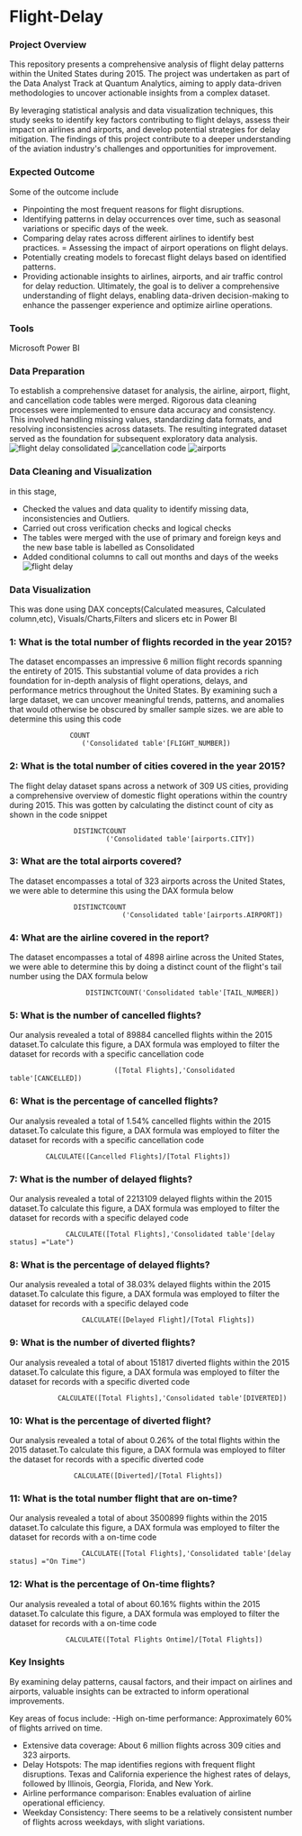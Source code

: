 # Flight-Delay
### Project Overview
This repository presents a comprehensive analysis of flight delay patterns within the United States during 2015. The project was undertaken as part of the Data Analyst Track at Quantum Analytics, aiming to apply data-driven methodologies to uncover actionable insights from a complex dataset.

By leveraging statistical analysis and data visualization techniques, this study seeks to identify key factors contributing to flight delays, assess their impact on airlines and airports, and develop potential strategies for delay mitigation. The findings of this project contribute to a deeper understanding of the aviation industry's challenges and opportunities for improvement.

### Expected Outcome
Some of the outcome include
- Pinpointing the most frequent reasons for flight disruptions.
- Identifying patterns in delay occurrences over time, such as seasonal variations or specific days of the week.
- Comparing delay rates across different airlines to identify best practices.
= Assessing the impact of airport operations on flight delays.
- Potentially creating models to forecast flight delays based on identified patterns.
- Providing actionable insights to airlines, airports, and air traffic control for delay reduction.
Ultimately, the goal is to deliver a comprehensive understanding of flight delays, enabling data-driven decision-making to enhance the passenger experience and optimize airline operations.

### Tools
Microsoft Power BI


### Data Preparation
To establish a comprehensive dataset for analysis, the airline, airport, flight, and cancellation code tables were merged. Rigorous data cleaning processes were implemented to ensure data accuracy and consistency. This involved handling missing values, standardizing data formats, and resolving inconsistencies across datasets. The resulting integrated dataset served as the foundation for subsequent exploratory data analysis.
![flight delay consolidated](https://github.com/user-attachments/assets/329c8398-8260-420f-ac5d-79e7dbb1e663)
![cancellation code](https://github.com/user-attachments/assets/04edc4ad-ee45-4218-b17b-39f70449e6a3)
![airports](https://github.com/user-attachments/assets/cd7fd1d2-1fea-4e49-aafb-a91ad09435ba)

### Data Cleaning and Visualization
in this stage,
- Checked the values and data quality to identify missing data, inconsistencies and Outliers.
- Carried out cross verification checks and logical checks
- The tables were merged with the use of primary and foreign keys and the new base table is labelled as Consolidated
- Added conditional columns to call out months and days of the weeks
![flight delay](https://github.com/user-attachments/assets/3a473654-6baa-45d7-964c-c1eea468d59e)

### Data Visualization
This was done using DAX concepts(Calculated measures, Calculated column,etc), Visuals/Charts,Filters and slicers etc in Power BI

### 1: What is the total number of flights recorded in the year 2015?
The dataset encompasses an impressive 6 million flight records spanning the entirety of 2015. This substantial volume of data provides a rich foundation for in-depth analysis of flight operations, delays, and performance metrics throughout the United States. By examining such a large dataset, we can uncover meaningful trends, patterns, and anomalies that would otherwise be obscured by smaller sample sizes. we are able to determine this using this code
```  Total Flights =
               COUNT
                  ('Consolidated table'[FLIGHT_NUMBER])
```

### 2: What is the total number of cities covered in the year 2015?
The flight delay dataset spans across a network of 309 US cities, providing a comprehensive overview of domestic flight operations within the country during 2015. This was gotten by calculating the distinct count of city as shown in the code snippet
``` Total cities =
                DISTINCTCOUNT
                        ('Consolidated table'[airports.CITY])
```
### 3: What are the total airports covered?
The dataset encompasses a total of 323 airports across the United States, we were able to determine this using the DAX formula below
```Total Airports =
                DISTINCTCOUNT
                            ('Consolidated table'[airports.AIRPORT])
```
### 4: What are the airline covered in the report?
The dataset encompasses a total of 4898 airline across the United States, we were able to determine this by doing a distinct count of the flight's tail number using the DAX formula below
```   Total Airline =
                   DISTINCTCOUNT('Consolidated table'[TAIL_NUMBER])
```
### 5: What is the number of cancelled flights?
Our analysis revealed a total of 89884 cancelled flights within the 2015 dataset.To calculate this figure, a DAX formula was employed to filter the dataset for records with a specific cancellation code
```Cancelled Flights = CALCULATE
                          ([Total Flights],'Consolidated table'[CANCELLED])
```
### 6: What is the percentage of cancelled flights?
Our analysis revealed a total of 1.54% cancelled flights within the 2015 dataset.To calculate this figure, a DAX formula was employed to filter the dataset for records with a specific cancellation code
```Percentage Cancelled =
         CALCULATE([Cancelled Flights]/[Total Flights])
```
### 7: What is the number of delayed flights?
Our analysis revealed a total of 2213109 delayed flights within the 2015 dataset.To calculate this figure, a DAX formula was employed to filter the dataset for records with a specific delayed code
```Delayed Flight =
              CALCULATE([Total Flights],'Consolidated table'[delay status] ="Late")
```
### 8: What is the percentage of delayed flights?
Our analysis revealed a total of 38.03% delayed flights within the 2015 dataset.To calculate this figure, a DAX formula was employed to filter the dataset for records with a specific delayed code
```Percentage Delayed =
                  CALCULATE([Delayed Flight]/[Total Flights])
```
### 9: What is the number of diverted flights?
Our analysis revealed a total of about 151817  diverted flights within the 2015 dataset.To calculate this figure, a DAX formula was employed to filter the dataset for records with a specific diverted code
``` Diverted =
            CALCULATE([Total Flights],'Consolidated table'[DIVERTED])
```
### 10: What is the percentage of diverted flight?
Our analysis revealed a total of about 0.26%  of the total flights within the 2015 dataset.To calculate this figure, a DAX formula was employed to filter the dataset for records with a specific diverted code
```percentage Diverted =
                CALCULATE([Diverted]/[Total Flights])
```
### 11: What is the total number flight that are on-time?
Our analysis revealed a total of about 3500899  flights within the 2015 dataset.To calculate this figure, a DAX formula was employed to filter the dataset for records with a on-time code
```Total Flights Ontime =
                  CALCULATE([Total Flights],'Consolidated table'[delay status] ="On Time")
```
### 12: What is the percentage of On-time flights?
Our analysis revealed a total of about 60.16%  flights within the 2015 dataset.To calculate this figure, a DAX formula was employed to filter the dataset for records with a on-time code
``` Percentage On time =
              CALCULATE([Total Flights Ontime]/[Total Flights])
```

### Key Insights
 By examining delay patterns, causal factors, and their impact on airlines and airports, valuable insights can be extracted to inform operational improvements.

Key areas of focus include:
-High on-time performance: Approximately 60% of flights arrived on time.
- Extensive data coverage: About 6 million flights across 309 cities and 323 airports.
- Delay Hotspots: The map identifies regions with frequent flight disruptions. Texas and California experience the highest rates of delays, followed by Illinois, Georgia, Florida, and New York. 
- Airline performance comparison: Enables evaluation of airline operational efficiency.
- Weekday Consistency: There seems to be a relatively consistent number of flights across weekdays, with slight variations.
  





